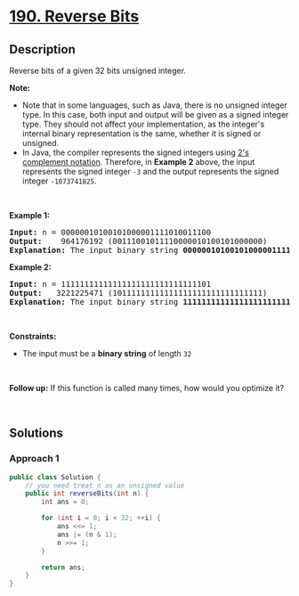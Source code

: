 # [190. Reverse Bits](https://leetcode.com/problems/reverse-bits)

## Description

<p>Reverse bits of a given 32 bits unsigned integer.</p>

<p><strong>Note:</strong></p>

<ul>
    <li>Note that in some languages, such as Java, there is no unsigned integer type. In this case, both input and output will be given as a signed integer type. They should not affect your implementation, as the integer&#39;s internal binary representation is the same, whether it is signed or unsigned.</li>
    <li>In Java, the compiler represents the signed integers using <a href="https://en.wikipedia.org/wiki/Two%27s_complement" target="_blank">2&#39;s complement notation</a>. Therefore, in <strong class="example">Example 2</strong> above, the input represents the signed integer <code>-3</code> and the output represents the signed integer <code>-1073741825</code>.</li>
</ul>
<p>&nbsp;</p>

<p><strong class="example">Example 1:</strong></p>
<pre>
<strong>Input:</strong> n = 00000010100101000001111010011100
<strong>Output:</strong>    964176192 (00111001011110000010100101000000)
<strong>Explanation: </strong>The input binary string <strong>00000010100101000001111010011100</strong> represents the unsigned integer 43261596, so return 964176192 which its binary representation is <strong>00111001011110000010100101000000</strong>.
</pre>

<p><strong class="example">Example 2:</strong></p>
<pre>
<strong>Input:</strong> n = 11111111111111111111111111111101
<strong>Output:</strong>   3221225471 (10111111111111111111111111111111)
<strong>Explanation: </strong>The input binary string <strong>11111111111111111111111111111101</strong> represents the unsigned integer 4294967293, so return 3221225471 which its binary representation is <strong>10111111111111111111111111111111</strong>.
</pre>
<p>&nbsp;</p>

<p><strong>Constraints:</strong></p>
<ul>
    <li>The input must be a <strong>binary string</strong> of length <code>32</code></li>
</ul>
<p>&nbsp;</p>

<p><strong>Follow up:</strong> If this function is called many times, how would you optimize it?</p>
<p>&nbsp;</p>

## Solutions

### **Approach 1**

```java
public class Solution {
    // you need treat n as an unsigned value
    public int reverseBits(int n) {
        int ans = 0;

        for (int i = 0; i < 32; ++i) {
            ans <<= 1;
            ans |= (n & 1);
            n >>= 1;
        }

        return ans;
    }
}
```